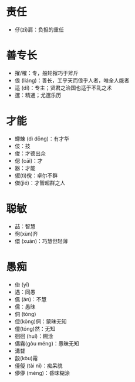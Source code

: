 # 责任
* 仔(zī)肩：负担的重任
# 善专长
* 㩁/榷：专，般轮㩁巧于斧斤
* 俍 (liáng)：善长，工乎天而俍乎人者，唯全人能者
* 适 (dí)：专主；贤君之治国也适于不乱之术
* 邃：精通；尤邃乐历
# 才能
* 螮蝀 (dì dōng)：有才华
* 伎：技
* 俊：才德出众
* 偲 (cāi)：才
* 器：才能
* 俶(tì)傥：卓尔不群
* 傑(jié)：才智超群之人
# 聪敏
* 喆：智慧
* 徇(xùn)齐
* 儇 (xuān)：巧慧但轻薄
# 愚痴
* 佁 (yǐ)
* 遇：同愚
* 儑 (án)：不慧
* 儒：愚昧
* 侗 (tóng)
* 倥(kōng)侗：蒙昧无知
* 僮(tóng)然：无知
* 徊徊 (huí)：糊涂
* 傋霿(gòu méng)：愚昧无知
* 溝瞀
* 瞉(kòu)霿
* 儓儗 (tài nǐ)：痴呆貌
* 儚儚 (méng)：昏昧糊涂